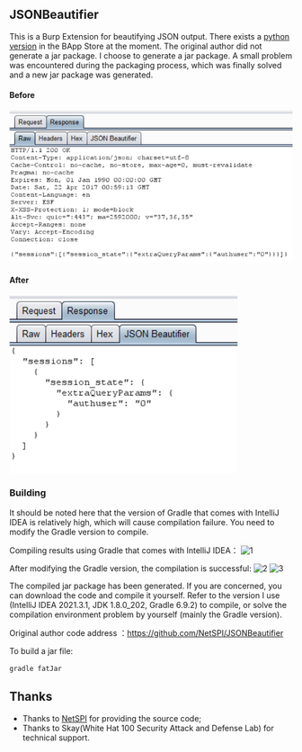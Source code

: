 ## JSONBeautifier

This is a Burp Extension for beautifying JSON output.  There exists a [python version](https://portswigger.net/bappstore/showbappdetails.aspx?uuid=ceed5b1568ba4b92abecce0dff1e1f2c) in the BApp Store at the moment.  The original author did not generate a jar package. I choose to generate a jar package. A small problem was encountered during the packaging process, which was finally solved and a new jar package was generated.

#### Before
<img src="/img/JSONRaw.PNG"/>

#### After
<img src="/img/JSONBeautified.PNG"/>

### Building
It should be noted here that the version of Gradle that comes with IntelliJ IDEA is relatively high, which will cause compilation failure. You need to modify the Gradle version to compile.

Compiling results using Gradle that comes with IntelliJ IDEA：
![1](https://user-images.githubusercontent.com/89680763/149082215-fc6a0c1f-6c5f-40ae-bfae-8e75b1c5470b.png)

After modifying the Gradle version, the compilation is successful:
![2](https://user-images.githubusercontent.com/89680763/149083280-715f2b22-690a-4470-b7f1-92f291e505cd.png)
![3](https://user-images.githubusercontent.com/89680763/149083289-c6df0d54-677c-4dac-9c48-3893babf599d.png)

The compiled jar package has been generated.
If you are concerned, you can download the code and compile it yourself.
Refer to the version I use (IntelliJ IDEA 2021.3.1, JDK 1.8.0_202, Gradle 6.9.2) to compile, or solve the compilation environment problem by yourself (mainly the Gradle version).


Original author code address ：https://github.com/NetSPI/JSONBeautifier

To build a jar file:
```sh
gradle fatJar
```    

## Thanks
- Thanks to [NetSPI](https://github.com/NetSPI) for providing the source code;
- Thanks to Skay(White Hat 100 Security Attack and Defense Lab) for technical support.
